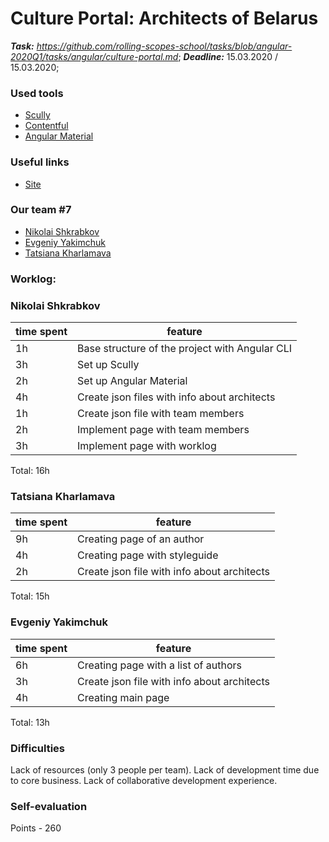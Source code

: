 # Culture Portal: Architects of Belarus
***Task:*** *https://github.com/rolling-scopes-school/tasks/blob/angular-2020Q1/tasks/angular/culture-portal.md*;
***Deadline:***  15.03.2020 / 15.03.2020;

### Used tools

* [Scully](https://github.com/scullyio/scully)
* [Contentful](https://www.contentful.com/)
* [Angular Material](https://material.angular.io/)

### Useful links

* [Site](https://nostalgic-goldstine-17dca9.netlify.com/)

### Our team #7

* [Nikolai Shkrabkov](https://github.com/Mikola-Litvin)
* [Evgeniy Yakimchuk](https://github.com/yakGjen)
* [Tatsiana Kharlamava](https://github.com/Ta-tiana)


### Worklog:

### Nikolai Shkrabkov
| time spent | feature                                           |
| ---------- | ------------------------------------------------- |
| 1h         | Base structure of the project with Angular CLI    |
| 3h         | Set up Scully                                     |
| 2h         | Set up Angular Material                           |
| 4h         | Create json files with info about architects      |
| 1h         | Create json file with team members                |
| 2h         | Implement page with team members                  |
| 3h         | Implement page with worklog                       |

Total: 16h

### Tatsiana Kharlamava
| time spent | feature                                           |
| ---------- | ------------------------------------------------- |
| 9h         | Creating page of an author                        |
| 4h         | Creating page with styleguide                     |
| 2h         | Create json file with info about architects       |

Total: 15h

### Evgeniy Yakimchuk
| time spent | feature                                           |
| ---------- | ------------------------------------------------- |
| 6h         | Creating page with a list of authors              |
| 3h         | Create json file with info about architects       |
| 4h         | Creating main page                                |

Total: 13h

### Difficulties
Lack of resources (only 3 people per team). Lack of development time due to core business. Lack of collaborative development experience.

### Self-evaluation
Points - 260
